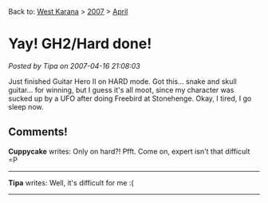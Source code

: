 Back to: [West Karana](/posts/westkarana.md) > [2007](/posts/2007/westkarana.md) > [April](./westkarana.md)
# Yay! GH2/Hard done!

*Posted by Tipa on 2007-04-16 21:08:03*

Just finished Guitar Hero II on HARD mode. Got this... snake and skull guitar... for winning, but I guess it's all moot, since my character was sucked up by a UFO after doing Freebird at Stonehenge. Okay, I tired, I go sleep now.
## Comments!

**Cuppycake** writes: Only on hard?! Pfft. Come on, expert isn't that difficult =P

---

**Tipa** writes: Well, it's difficult for me :(

---

